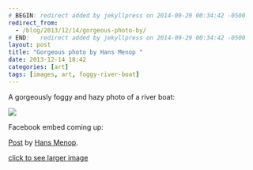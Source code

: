 ```yaml
---
# BEGIN: redirect added by jekyllpress on 2014-09-29 00:34:42 -0500
redirect_from:
  - /blog/2013/12/14/gorgeous-photo-by/
# END:   redirect added by jekyllpress on 2014-09-29 00:34:42 -0500
layout: post
title: "Gorgeous photo by Hans Menop "
date: 2013-12-14 18:42
categories: [art]
tags: [images, art, foggy-river-boat]
---
```

A gorgeously foggy and hazy photo of a river boat:

![](/images/Berkelzomp-Achterhoek-sm.jpg ) 

Facebook embed coming up:

<div id="fb-root"></div> <script>(function(d, s, id) { var js, fjs = d.getElementsByTagName(s)[0]; if (d.getElementById(id)) return; js = d.createElement(s); js.id = id; js.src = "//connect.facebook.net/en_US/all.js#xfbml=1"; fjs.parentNode.insertBefore(js, fjs); }(document, 'script', 'facebook-jssdk'));</script>
<div class="fb-post" data-href="https://www.facebook.com/photo.php?fbid=339469149525432&amp;set=a.166301540175528.39889.100003870491988&amp;type=1" data-width="466"><div class="fb-xfbml-parse-ignore"><a href="https://www.facebook.com/photo.php?fbid=339469149525432&amp;set=a.166301540175528.39889.100003870491988&amp;type=1">Post</a> by <a href="https://www.facebook.com/hans.menop.3">Hans Menop</a>.</div></div>


[click to see larger image](/images/Berkelzomp-Achterhoek.jpg ) 
